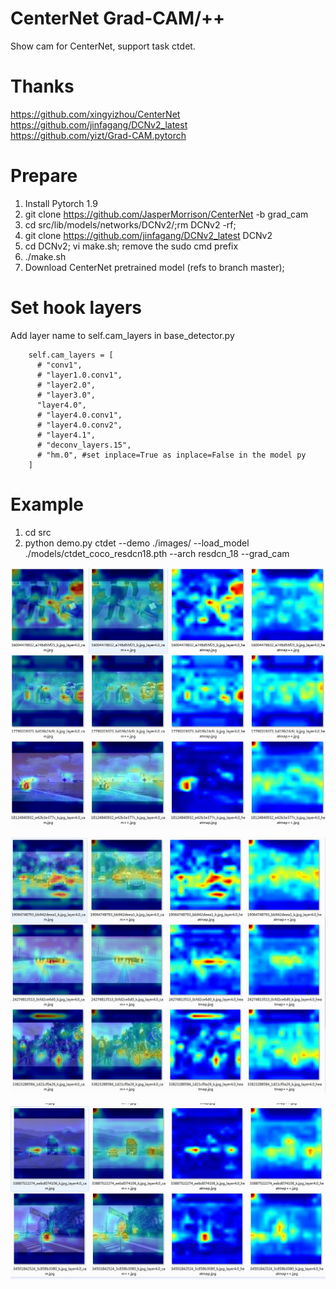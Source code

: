# CenterNet Grad-CAM/++

Show cam for CenterNet, support task ctdet.

# Thanks

https://github.com/xingyizhou/CenterNet  
https://github.com/jinfagang/DCNv2_latest  
https://github.com/yizt/Grad-CAM.pytorch

# Prepare

1. Install Pytorch 1.9
2. git clone https://github.com/JasperMorrison/CenterNet -b grad_cam
3. cd src/lib/models/networks/DCNv2/;rm DCNv2 -rf;
4. git clone https://github.com/jinfagang/DCNv2_latest DCNv2
5. cd DCNv2; vi make.sh; remove the sudo cmd prefix
6. ./make.sh
7. Download CenterNet pretrained model (refs to branch master);

# Set hook layers

Add layer name to self.cam_layers in base_detector.py

```
    self.cam_layers = [
      # "conv1",
      # "layer1.0.conv1",
      # "layer2.0",
      # "layer3.0",
      "layer4.0",
      # "layer4.0.conv1",
      # "layer4.0.conv2",
      # "layer4.1",
      # "deconv_layers.15",
      # "hm.0", #set inplace=True as inplace=False in the model py
    ]
```

# Example

1. cd src
2. python demo.py ctdet --demo ./images/ --load_model ./models/ctdet_coco_resdcn18.pth --arch resdcn_18 --grad_cam

![](./grad_cam_1.jpg)

![](./grad_cam_2.jpg)

![](./grad_cam_3.jpg)

